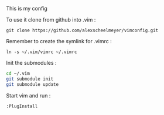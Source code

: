 This is my config

To use it clone from github into .vim :

    git clone https://github.com/alexscheelmeyer/vimconfig.git

Remember to create the symlink for .vimrc :

    ln -s ~/.vim/vimrc ~/.vimrc
    
Init the submodules : 
```bash
cd ~/.vim
git submodule init
git submodule update
```

Start vim and run :
```
:PlugInstall
```


